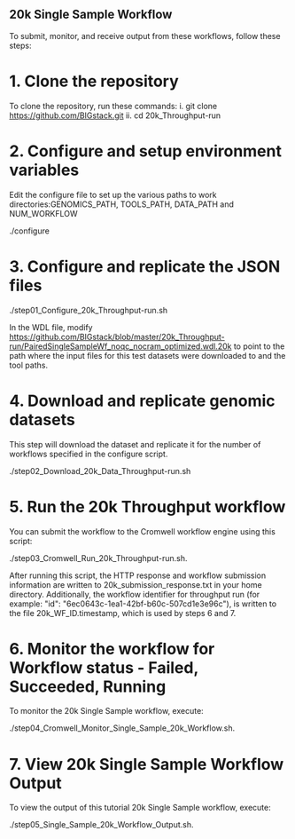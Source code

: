 ## 20k Single Sample Workflow
To submit, monitor, and receive output from these workflows, follow these steps:

# 1.	Clone the repository
To clone the repository, run these commands:
  i.	git clone https://github.com/BIGstack.git
  ii.	cd 20k_Throughput-run
  
# 2.	Configure and setup environment variables
Edit the configure file to set up the various paths to work directories:GENOMICS_PATH, TOOLS_PATH, DATA_PATH and NUM_WORKFLOW

./configure

# 3.	Configure and replicate the JSON files

./step01_Configure_20k_Throughput-run.sh

In the WDL file, modify https://github.com/BIGstack/blob/master/20k_Throughput-run/PairedSingleSampleWf_noqc_nocram_optimized.wdl.20k to point to the path where the input files for this test datasets were downloaded to and the tool paths.

# 4.	Download and replicate genomic datasets
This step will download the dataset and replicate it for the number of workflows specified in the configure script.

./step02_Download_20k_Data_Throughput-run.sh

# 5.	Run the 20k Throughput workflow
You can submit the workflow to the Cromwell workflow engine using this script: 

./step03_Cromwell_Run_20k_Throughput-run.sh.

After running this script, the HTTP response and workflow submission information are written to 20k_submission_response.txt in your home directory. Additionally, the workflow identifier for throughput run (for example: "id": "6ec0643c-1ea1-42bf-b60c-507cd1e3e96c"), is written to the file 20k_WF_ID.timestamp, which is used by steps 6 and 7.

# 6.	Monitor the workflow for Workflow status - Failed, Succeeded, Running
To monitor the 20k Single Sample workflow, execute:

./step04_Cromwell_Monitor_Single_Sample_20k_Workflow.sh.

# 7.	View 20k Single Sample Workflow Output
To view the output of this tutorial 20k Single Sample workflow, execute:

./step05_Single_Sample_20k_Workflow_Output.sh.

